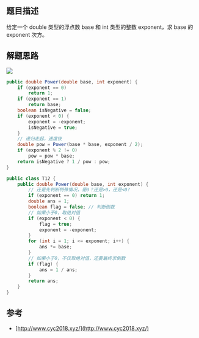 ## 题目描述

给定一个 double 类型的浮点数 base 和 int 类型的整数 exponent，求 base 的 exponent 次方。

## 解题思路

![](https://cs-notes-1256109796.cos.ap-guangzhou.myqcloud.com/48b1d459-8832-4e92-938a-728aae730739.jpg#alt=)

```java
public double Power(double base, int exponent) {
    if (exponent == 0)
        return 1;
    if (exponent == 1)
        return base;
    boolean isNegative = false;
    if (exponent < 0) {
        exponent = -exponent;
        isNegative = true;
    }
    // 递归走起，速度快
    double pow = Power(base * base, exponent / 2);
    if (exponent % 2 != 0)
        pow = pow * base;
    return isNegative ? 1 / pow : pow;
}
```

```java
public class T12 {
    public double Power(double base, int exponent) {
        // 还是先判断特殊情况，是0？还是>0，还是<0?
        if (exponent == 0) return 1;
        double ans = 1;
        boolean flag = false; // 判断倒数
        // 如果小于0，取绝对值
        if (exponent < 0) {
            flag = true;
            exponent = -exponent;
        }
        for (int i = 1; i <= exponent; i++) {
            ans *= base;
        }
        // 如果小于0，不仅取绝对值，还要最终求倒数
        if (flag) {
            ans = 1 / ans;
        }
        return ans;
    }
}
```

## 参考

- [http://www.cyc2018.xyz/](http://www.cyc2018.xyz/)
